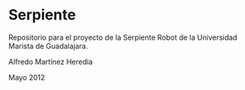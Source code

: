 Serpiente
=========

Repositorio para el proyecto de la Serpiente Robot de la Universidad Marista de Guadalajara.

Alfredo Martínez Heredia 


Mayo 2012